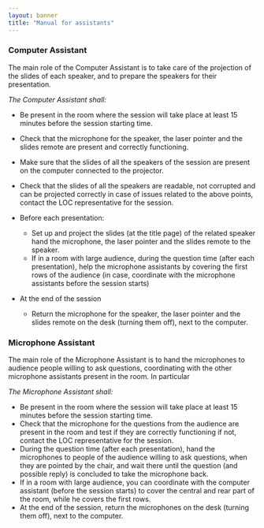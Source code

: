 ```yaml
---
layout: banner
title: "Manual for assistants"
---
```


### Computer Assistant

The main role of the Computer Assistant is to take care of the projection of the slides of each speaker, and to prepare the speakers for their presentation.

*The Computer Assistant shall:*

- Be present in the room where the session will take place at least 15 minutes before the session starting time.
- Check that the microphone for the speaker, the laser pointer and the slides remote are present and correctly functioning.
- Make sure that the slides of all the speakers of the session are present on the computer connected to the projector.
- Check that the slides of all the speakers are readable, not corrupted and can be projected correctly in case of issues related to the above points, contact the LOC representative for the session.

- Before each presentation:
  - Set up and project the slides (at the title page) of the related speaker hand the microphone, the laser pointer and the slides remote to the speaker.
  - If in a room with large audience, during the question time (after each presentation), help the microphone assistants by covering the first rows of the audience (in case, coordinate with the microphone assistants before the session starts)
- At the end of the session
  - Return the microphone for the speaker, the laser pointer and the slides remote on the desk (turning them off), next to the computer.

### Microphone Assistant

The main role of the Microphone Assistant is to hand the microphones to audience people willing to ask questions, coordinating with the other microphone assistants present in the room. In particular

*The Microphone Assistant shall:*

- Be present in the room where the session will take place at least 15 minutes before the session starting time.
- Check that the microphone for the questions from the audience are present in the room and test if they are correctly functioning if not, contact the LOC representative for the session.
- During the question time (after each presentation), hand the microphones to people of the audience willing to ask questions, when they are pointed by the chair, and wait there until the question (and possible reply) is concluded to take the microphone back.
- If in a room with large audience, you can coordinate with the computer assistant (before the session starts) to cover the central and rear part of the room, while he covers the first rows.
- At the end of the session, return the microphones on the desk (turning them off), next to the computer.